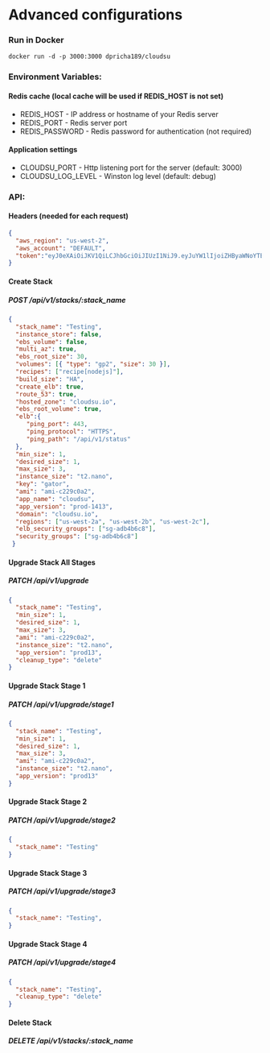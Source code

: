 
# Advanced configurations

### Run in Docker
```
docker run -d -p 3000:3000 dpricha189/cloudsu
```

### Environment Variables:

#### Redis cache (local cache will be used if REDIS_HOST is not set)  
* REDIS_HOST - IP address or hostname of your Redis server
* REDIS_PORT - Redis server port
* REDIS_PASSWORD - Redis password for authentication (not required)

#### Application settings
* CLOUDSU_PORT - Http listening port for the server (default: 3000)
* CLOUDSU_LOG_LEVEL - Winston log level (default: debug)

### API:

#### Headers (needed for each request)
```json
{
  "aws_region": "us-west-2",
  "aws_account": "DEFAULT",
  "token":"eyJ0eXAiOiJKV1QiLCJhbGciOiJIUzI1NiJ9.eyJuYW1lIjoiZHByaWNoYTE4OUBnbWFpbC5jb20iLCJpYXQiOjE0NjE2NDA1NTIsImV4cCI6MTQ2MTcyNjk1Mn0.EDxmnM_1H91H115grMxasdfasdfasdfaseeONMPc4wsGxI"
}
```

#### Create Stack
##### POST /api/v1/stacks/:stack_name
```json
{ 
  "stack_name": "Testing",
  "instance_store": false,
  "ebs_volume": false,
  "multi_az": true,
  "ebs_root_size": 30,
  "volumes": [{ "type": "gp2", "size": 30 }],
  "recipes": ["recipe[nodejs]"],
  "build_size": "HA",
  "create_elb": true,
  "route_53": true,
  "hosted_zone": "cloudsu.io",
  "ebs_root_volume": true,
  "elb":{
     "ping_port": 443,
     "ping_protocol": "HTTPS",
     "ping_path": "/api/v1/status"
  },
  "min_size": 1,
  "desired_size": 1,
  "max_size": 3,
  "instance_size": "t2.nano",
  "key": "gator",
  "ami": "ami-c229c0a2",
  "app_name": "cloudsu",
  "app_version": "prod-1413",
  "domain": "cloudsu.io",
  "regions": ["us-west-2a", "us-west-2b", "us-west-2c"],
  "elb_security_groups": ["sg-adb4b6c8"],
  "security_groups": ["sg-adb4b6c8"]
 }
```

#### Upgrade Stack All Stages
##### PATCH /api/v1/upgrade
```json
{ 
  "stack_name": "Testing",
  "min_size": 1,
  "desired_size": 1,
  "max_size": 3,
  "ami": "ami-c229c0a2",
  "instance_size": "t2.nano",
  "app_version": "prod13",
  "cleanup_type": "delete"
}
```

#### Upgrade Stack Stage 1
##### PATCH /api/v1/upgrade/stage1
```json
{ 
  "stack_name": "Testing",
  "min_size": 1,
  "desired_size": 1,
  "max_size": 3,
  "ami": "ami-c229c0a2",
  "instance_size": "t2.nano",
  "app_version": "prod13"
}
```

#### Upgrade Stack Stage 2
##### PATCH /api/v1/upgrade/stage2
```json
{ 
  "stack_name": "Testing"
}
```

#### Upgrade Stack Stage 3
##### PATCH /api/v1/upgrade/stage3
```json
{ 
  "stack_name": "Testing",
}
```

#### Upgrade Stack Stage 4
##### PATCH /api/v1/upgrade/stage4
```json
{ 
  "stack_name": "Testing",
  "cleanup_type": "delete"
}
```

#### Delete Stack
##### DELETE /api/v1/stacks/:stack_name

